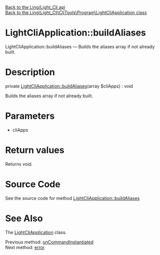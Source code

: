 [Back to the Ling/Light_Cli api](https://github.com/lingtalfi/Light_Cli/blob/master/doc/api/Ling/Light_Cli.md)<br>
[Back to the Ling\Light_Cli\CliTools\Program\LightCliApplication class](https://github.com/lingtalfi/Light_Cli/blob/master/doc/api/Ling/Light_Cli/CliTools/Program/LightCliApplication.md)


LightCliApplication::buildAliases
================



LightCliApplication::buildAliases — Builds the aliases array if not already built.




Description
================


private [LightCliApplication::buildAliases](https://github.com/lingtalfi/Light_Cli/blob/master/doc/api/Ling/Light_Cli/CliTools/Program/LightCliApplication/buildAliases.md)(array $cliApps) : void




Builds the aliases array if not already built.




Parameters
================


- cliApps

    


Return values
================

Returns void.








Source Code
===========
See the source code for method [LightCliApplication::buildAliases](https://github.com/lingtalfi/Light_Cli/blob/master/CliTools/Program/LightCliApplication.php#L265-L283)


See Also
================

The [LightCliApplication](https://github.com/lingtalfi/Light_Cli/blob/master/doc/api/Ling/Light_Cli/CliTools/Program/LightCliApplication.md) class.

Previous method: [onCommandInstantiated](https://github.com/lingtalfi/Light_Cli/blob/master/doc/api/Ling/Light_Cli/CliTools/Program/LightCliApplication/onCommandInstantiated.md)<br>Next method: [error](https://github.com/lingtalfi/Light_Cli/blob/master/doc/api/Ling/Light_Cli/CliTools/Program/LightCliApplication/error.md)<br>


